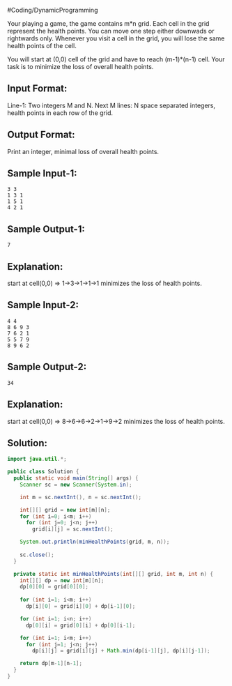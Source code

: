 #Coding/DynamicProgramming 

Your playing a game, the game contains m*n grid.
Each cell in the grid represent the health points.
You can move one step either downwads or rightwards only.
Whenever you visit a cell in the grid, you will lose the same health points of the cell.

You will start at (0,0) cell of the grid and have to reach (m-1)*(n-1) cell.
Your task is to minimize the loss of overall health points.

Input Format:
-------------
Line-1: Two integers M and N.
Next M lines: N space separated integers, health points in each row of the grid.

Output Format:
--------------
Print an integer, minimal loss of overall health points.

Sample Input-1:
---------------
```
3 3
1 3 1
1 5 1
4 2 1
```

Sample Output-1:
----------------
```
7
```

Explanation:
------------
start at cell(0,0) =>  1→3→1→1→1 minimizes the loss of health points.


Sample Input-2:
---------------
```
4 4
8 6 9 3
7 6 2 1
5 5 7 9
8 9 6 2
```

Sample Output-2:
----------------
```
34
```

Explanation:
------------
start at cell(0,0) =>  8→6→6→2→1→9→2 minimizes the loss of health points.

## Solution:

```java
import java.util.*;

public class Solution {
  public static void main(String[] args) {
    Scanner sc = new Scanner(System.in);

    int m = sc.nextInt(), n = sc.nextInt();

    int[][] grid = new int[m][n];
    for (int i=0; i<m; i++) 
      for (int j=0; j<n; j++) 
        grid[i][j] = sc.nextInt();

    System.out.println(minHealthPoints(grid, m, n));
    
    sc.close();
  }

  private static int minHealthPoints(int[][] grid, int m, int n) {
    int[][] dp = new int[m][n];
    dp[0][0] = grid[0][0];
    
    for (int i=1; i<m; i++)
      dp[i][0] = grid[i][0] + dp[i-1][0];

    for (int i=1; i<n; i++)
      dp[0][i] = grid[0][i] + dp[0][i-1];

    for (int i=1; i<m; i++)
      for (int j=1; j<n; j++)
        dp[i][j] = grid[i][j] + Math.min(dp[i-1][j], dp[i][j-1]);

    return dp[m-1][n-1];
  }
}
```